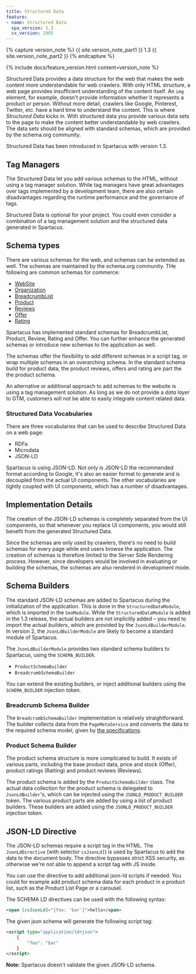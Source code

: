 ```yaml
---
title: Structured Data
feature:
- name: Structured Data
  spa_version: 1.3
  cx_version: 1905
---
```


{% capture version_note %}
{{ site.version_note_part1 }} 1.3 {{ site.version_note_part2 }}
{% endcapture %}

{% include docs/feature_version.html content=version_note %}

Structured Data provides a data structure for the web that makes the web content more understandable for web crawlers. With only HTML structure, a web page provides insufficient understanding of the content itself. An `img` element, for example, doesn't provide information whether it represents a product or person. Without more detail, crawlers like Google, Pinterest, Twitter, etc. have a hard time to understand the content. This is where _Structured Data_ kicks in. With structured data you provide various data sets to the page to make the content better understandable by web crawlers. The data sets should be aligned with standard schemas, which are provided by the schema.org community.

Structured Data has been introduced in Spartacus with version 1.3.

## Tag Managers

The Structured Data let you add various schemas to the HTML, without using a tag manager solution. While tag managers have great advantages over tags implemented by a development team, there are also certain disadvantages regarding the runtime performance and the governance of tags.

Structured Data is optional for your project. You could even consider a combination of a tag management solution and the structured data generated in Spartacus.

## Schema types

There are various schemas for the web, and schemas can be extended as well. The schemas are maintained by the schema.org community. THe following are common schemas for commerce:

-   [WebSite](https://schema.org/WebSite)
-   [Organization](https://schema.org/Organization)
-   [BreadcrumbList](https://schema.org/BreadcrumbList)
-   [Product](https://schema.org/Product)
-   [Reviews](https://schema.org/Reviews)
-   [Offer](https://schema.org/Offer)
-   [Rating](https://schema.org/Rating)

Spartacus has implemented standard schemas for BreadcrumbList, Product, Review, Rating and Offer. You can further enhance the generated schemas or introduce new schemas to the application as well.

The schemas offer the flexibility to add different schemas in a script tag, or wrap multiple schemas in an overarching schema. In the standard schema build for product data, the product reviews, offers and rating are part the the product schema.

An alternative or additional approach to add schemas to the website is using a tag management solution. As long as we do not provide a _data layer_ to GTM, customers will not be able to easily integrate content related data.

### Structured Data Vocabularies

There are three vocabularies that can be used to describe Structured Data on a web page:

-   RDFa
-   Microdata
-   JSON-LD

Spartacus is using JSON-LD. Not only is JSON-LD the recommended format according to Google, it's also an easier format to generate and is decoupled from the actual UI components. The other vocabularies are tightly coupled with UI components, which has a number of disadvantages.

## Implementation Details

The creation of the JSON-LD schemas is completely separated from the UI components, so that whenever you replace UI components, you would still benefit from the generated Structured Data.

Since the schemas are only used by crawlers, there's no need to build schemas for every page while end users browse the application. The creation of schemas is therefore limited to the Server Side Rendering process. However, since developers would be involved in evaluating or building the schemas, the schemas are also rendered in development mode.

## Schema Builders

The standard JSON-LD schemas are added to Spartacus during the initialization of the application.
This is done in the `StructuredDataModule`, which is imported in the `SeoModule`. While the `StructuredDataModule` is added in the 1.3 release, the actual builders are not implicitly added – you need to import the actual _builders_, which are provided by the `JsonLdBuilderModule`. In version 2, the `JsonLdBuilderModule` are likely to become a standard module of Spartacus.

The `JsonLdBuilderModule` provides two standard schema builders to Spartacus, using the `SCHEMA_BUILDER`.

- `ProductSchemaBuilder`
- `BreadcrumbSchemaBuilder`

You can extend the existing builders, or inject additional builders using the `SCHEMA_BUILDER` injection token.

### Breadcrumb Schema Builder

The `BreadcrumbSchemaBuilder` implementation is relatively straightforward. The builder collects data from the `PageMetaService` and converts the data to the required schema model, given by [the specifications](https://schema.org/BreadcrumbList).

### Product Schema Builder

The product schema structure is more complicated to build. It exists of various parts, including the base product data, price and stock (Offer), product ratings (Ratting) and product reviews (Reviews).

The product schema is added by the `ProductSchemaBuilder` class. The actual data collection for the product schema is delegated to `JsonLdBuilder`'s, which can be injected using the `JSONLD_PRODUCT_BUILDER` token. The various product parts are added by using a list of product builders. These builders are added using the `JSONLD_PRODUCT_BUILDER` injection token.

## JSON-LD Directive

The JSON-LD schemas require a script tag in the HTML. The `JsonLdDirective` (with selector `cxJsonLd]`) is used by Spartacus to add the data to the document body. The directive bypasses strict XSS security, as otherwise we're not able to append a script tag with JS inside.

You can use the directive to add additional json-ld scripts if needed. You could for example add product schema data for each product in a product list, such as the Product List Page or a carousel.

The SCHEMA LD directives can be used with the following syntax:

```html
<span [cxJsonLd]="{foo: 'bar'}">hello</span>
```

The given json schema will generate the following script tag:

```html
<script type="application/ld+json">
    {
        "foo": "bar"
    }
</script>
```

**Note:** Spartacus doesn't validate the given JSON-LD schema.
